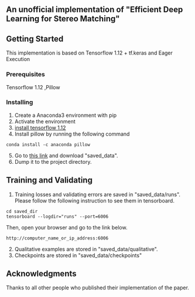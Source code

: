 ## An unofficial implementation of "Efficient Deep Learning for Stereo Matching"

## Getting Started
This implementation is based on Tensorflow 1.12 + tf.keras and Eager Execution

### Prerequisites
Tensorflow 1.12
,Pillow
### Installing
1. Create a Anaconda3 environment with pip
2. Activate the environment
3. [install tensorflow 1.12](https://www.tensorflow.org/install)
4. Install pillow by running the following command
```
conda install -c anaconda pillow 
```
5. Go to [this link](https://drive.google.com/open?id=1pVXl-E4b5P3UsJHAb1PCFGW9EaNbq5Lh) and download "saved\_data".
6. Dump it to the project directory.
## Training and Validating
1. Training losses and validating errors are saved in "saved\_data/runs". Please follow the following instruction to see them in tensorboard.
```
cd saved_dir
tensorboard --logdir="runs" --port=6006
```
Then, open your browser and go to the link below.
```
http://computer_name_or_ip_address:6006
```
2. Qualitative examples are stored in "saved\_data/qualitative".
3. Checkpoints are stored in "saved_data/checkpoints"

## Acknowledgments
Thanks to all other people who published their implementation of the paper.

